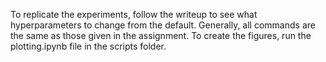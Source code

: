 To replicate the experiments, follow the writeup to see what hyperparameters to change from the default. Generally, all commands are the same as those given in the assignment. To create the figures, run the plotting.ipynb file in the scripts folder.